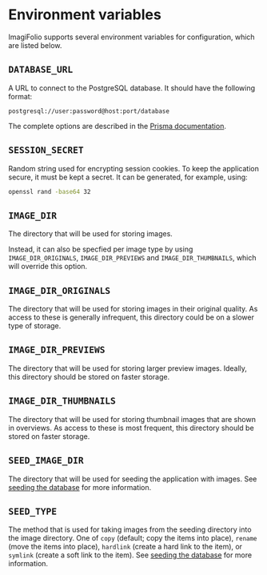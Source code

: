 # Environment variables

ImagiFolio supports several environment variables for configuration, which are
listed below.

## `DATABASE_URL`

A URL to connect to the PostgreSQL database. It should have the following
format:

```text
postgresql://user:password@host:port/database
```

The complete options are described in the
[Prisma documentation](https://www.prisma.io/docs/orm/overview/databases/postgresql#connection-url).

## `SESSION_SECRET`

Random string used for encrypting session cookies. To keep the application
secure, it must be kept a secret. It can be generated, for example, using:

```sh
openssl rand -base64 32
```

## `IMAGE_DIR`

The directory that will be used for storing images.

Instead, it can also be specfied per image type by using `IMAGE_DIR_ORIGINALS`,
`IMAGE_DIR_PREVIEWS` and `IMAGE_DIR_THUMBNAILS`, which will override this
option.

## `IMAGE_DIR_ORIGINALS`

The directory that will be used for storing images in their original quality. As
access to these is generally infrequent, this directory could be on a slower
type of storage.

## `IMAGE_DIR_PREVIEWS`

The directory that will be used for storing larger preview images. Ideally, this
directory should be stored on faster storage.

## `IMAGE_DIR_THUMBNAILS`

The directory that will be used for storing thumbnail images that are shown in
overviews. As access to these is most frequent, this directory should be stored
on faster storage.

## `SEED_IMAGE_DIR`

The directory that will be used for seeding the application with images. See
[seeding the database](seeding-database.md) for more information.

## `SEED_TYPE`

The method that is used for taking images from the seeding directory into the
image directory. One of `copy` (default; copy the items into place), `rename`
(move the items into place), `hardlink` (create a hard link to the item), or
`symlink` (create a soft link to the item). See
[seeding the database](seeding-database.md) for more information.
